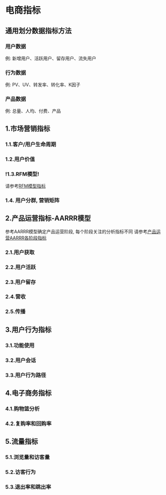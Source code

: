 # 电商指标

## 通用划分数据指标方法

### 用户数据
例: 新增用户、活跃用户、留存用户、流失用户
### 行为数据
例: PV、UV、转发率、转化率、K因子
### 产品数据
例: 总量、人均、付费、产品
## 1.市场营销指标

### 1.1.客户/用户生命周期

### 1.2.用户价值

### !1.3.RFM模型!
请参考[RFM模型指标](./RFM模型指标.md)

### 1.4. 用户分群, 营销矩阵

## 2.产品运营指标-AARRR模型
参考AARRR模型确定产品运营阶段, 每个阶段关注的分析指标不同
请参考[产品运营AARRR各阶段指标](./产品运营AARRR各阶段指标.md)

### 2.1.用户获取

### 2.2.用户活跃

### 2.3.用户留存

### 2.4.营收

### 2.5.传播

## 3.用户行为指标

### 3.1.功能使用

### 3.2.用户会话

### 3.3.用户行为路径

## 4.电子商务指标

### 4.1.购物篮分析

### 4.2.复购率和回购率

## 5.流量指标

### 5.1.浏览量和访客量

### 5.2.访客行为

### 5.3.退出率和跳出率

